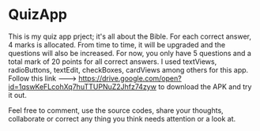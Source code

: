# QuizApp

This is my quiz app prject; it's all about the Bible. For each correct answer, 4 marks is allocated. From time to time, it will be upgraded
and the questions will also be increased. For now, you only have 5 questions and a total mark of 20 points for all correct answers. 
I used textViews, radioButtons, textEdit, checkBoxes, cardViews among others for this app. Follow this link --->
https://drive.google.com/open?id=1qswKeFLcohXq7huTTUPNuZ2Jhfz74zyw to download the APK and try it out. 

Feel free to comment, use the source codes, share your thoughts, collaborate or correct any thing you think needs attention or a look at. 
